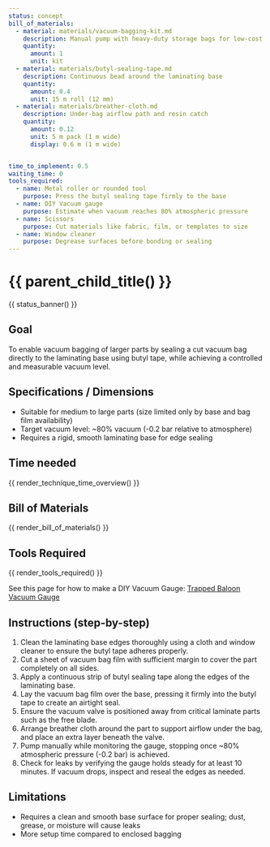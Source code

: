 ```yaml
---
status: concept
bill_of_materials:
  - material: materials/vacuum-bagging-kit.md
    description: Manual pump with heavy-duty storage bags for low-cost vacuum pulls
    quantity:
      amount: 1
      unit: kit
  - material: materials/butyl-sealing-tape.md
    description: Continuous bead around the laminating base
    quantity:
      amount: 0.4
      unit: 15 m roll (12 mm)
  - material: materials/breather-cloth.md
    description: Under-bag airflow path and resin catch
    quantity:
      amount: 0.12
      unit: 5 m pack (1 m wide)
      display: 0.6 m (1 m wide)


time_to_implement: 0.5
waiting_time: 0
tools_required:
  - name: Metal roller or rounded tool
    purpose: Press the butyl sealing tape firmly to the base
  - name: DIY Vacuum gauge
    purpose: Estimate when vacuum reaches 80% atmospheric pressure
  - name: Scissors
    purpose: Cut materials like fabric, film, or templates to size
  - name: Window cleaner
    purpose: Degrease surfaces before bonding or sealing
---
```

# {{ parent_child_title() }}
{{ status_banner() }}

## Goal
To enable vacuum bagging of larger parts by sealing a cut vacuum bag directly to the laminating base using butyl tape, while achieving a controlled and measurable vacuum level.

## Specifications / Dimensions
- Suitable for medium to large parts (size limited only by base and bag film availability)
- Target vacuum level: ~80% vacuum (-0.2 bar relative to atmosphere)
- Requires a rigid, smooth laminating base for edge sealing

## Time needed

{{ render_technique_time_overview() }}

## Bill of Materials

{{ render_bill_of_materials() }}

## Tools Required
{{ render_tools_required() }}

See this page for how to make a DIY Vacuum Gauge: [Trapped Baloon Vacuum Gauge](../../measuring-vacuum/v2/trapped-baloon.md)

## Instructions (step-by-step)

1. Clean the laminating base edges thoroughly using a cloth and window cleaner to ensure the butyl tape adheres
   properly.
2. Cut a sheet of vacuum bag film with sufficient margin to cover the part completely on all sides.
3. Apply a continuous strip of butyl sealing tape along the edges of the laminating base.
4. Lay the vacuum bag film over the base, pressing it firmly into the butyl tape to create an airtight seal.
5. Ensure the vacuum valve is positioned away from critical laminate parts such as the free blade.
6. Arrange breather cloth around the part to support airflow under the bag, and place an extra layer beneath the valve.
7. Pump manually while monitoring the gauge, stopping once ~80% atmospheric pressure (-0.2 bar) is achieved.
8. Check for leaks by verifying the gauge holds steady for at least 10 minutes. If vacuum drops, inspect and reseal the
   edges as needed.

## Limitations
- Requires a clean and smooth base surface for proper sealing; dust, grease, or moisture will cause leaks
- More setup time compared to enclosed bagging
